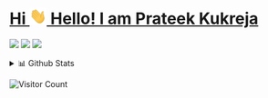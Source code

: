 # [Hi <img src="https://raw.githubusercontent.com/ABSphreak/ABSphreak/master/gifs/Hi.gif" width="30px"> Hello! I am Prateek Kukreja](https://prateekk.hashnode.dev/)
[<img height="30" src="https://img.shields.io/badge/twitter-%231DA1F2.svg?&style=for-the-badge&logo=twitter&logoColor=white" />][twitter]
[<img height="30" src="https://img.shields.io/badge/linkedin-blue.svg?&style=for-the-badge&logo=linkedin&logoColor=white" />][LinkedIn]
[<img height="30" src="https://img.shields.io/badge/hashnode-blue.svg?&logo=hashnode" />][Hashnode]

[twitter]: https://twitter.com/prateek_koxy
[LinkedIn]: https://www.linkedin.com/in/prateek-kukreja-8b5a8533/
[Hashnode]: https://hashnode.com/@prateek18

<details>
<summary>📊 Github Stats</summary>

<p align="center"> <img src="https://github-readme-stats.vercel.app/api?username=prateekkukreja&show_icons=true&theme=gotham" alt="Prateek Kukreja | Stats" />

</details>


 ![Visitor Count](https://profile-counter.glitch.me/{prateekkukreja}/count.svg)

<!--
**prateekkukreja/prateekkukreja** is a ✨ _special_ ✨ repository because its `README.md` (this file) appears on your GitHub profile.

Here are some ideas to get you started:

- 🔭 I’m currently working on ...
- 🌱 I’m currently learning ...
- 👯 I’m looking to collaborate on ...
- 🤔 I’m looking for help with ...
- 💬 Ask me about ...
- 📫 How to reach me: ...
- 😄 Pronouns: ...
- ⚡ Fun fact: ...
-->
